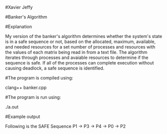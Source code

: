 #Xavier Jeffy

#Banker's Algorithm

#Explanation

My version of the banker's algorithm determines whether the system's state is in a safe 
sequence or not, based on the allocated, maximum, available, and needed resources for 
a set number of processes and resources with the values of each matrix being read in 
from a text file. The algorithm iterates through processes and avaiable resources to
determine if the sequence is safe. If all of the processes can complete execution without
causing deadlock, a safe sequence is identified.

#The program is compiled using:

clang++ banker.cpp

#The program is run using:

./a.out

#Example output

Following is the SAFE Sequence
P1 -> P3 -> P4 -> P0 -> P2
